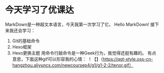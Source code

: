 # 今天学习了优课达
MarkDown是一种超文本语言，今天我第一次学习了它。
Hello MarkDown!
接下来我还会学习：
1. Git的基础命令
2. Hexo框架
3. Hexo更换主题
用命令行敲命令是一种Geek行为，我觉得还挺有趣的。
有点意思，下面这种gif可以形容我的心情：
！【】（https://qgt-style.oss-cn-hangzhou.aliyuncs.com/newcoursep4/g1/g1-2-2/tenor.gif）
